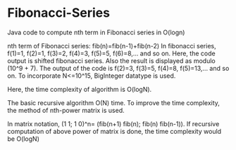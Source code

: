 # Fibonacci-Series
Java code to compute nth term in Fibonacci series in O(logn)

nth term of Fibonacci series: fib(n)=fib(n-1)+fib(n-2)
In fibonacci series, f(1)=1, f(2)=1, f(3)=2, f(4)=3, f(5)=5, f(6)=8,... and so on. 
Here, the code output is shifted fibonacci series. Also the result is displayed as modulo (10^9 + 7). The output of the code is f(2)=3, f(3)=5, f(4)=8, f(5)=13,... and so on. To incorporate N<=10^15, BigInteger datatype is used.

Here, the time complexity of algorithm is O(logN). 

The basic recursive algorithm O(N) time. To improve the time complexity, the method of nth-power matrix is used.

In matrix notation, (1 1; 1 0)^n= (fib(n+1) fib(n); fib(n) fib(n-1)).
If recursive computation of above power of matrix is done, the time complexity would be O(logN)

